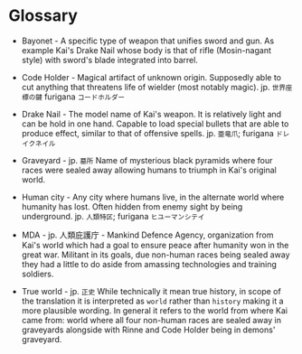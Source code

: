 # Glossary

- Bayonet - A specific type of weapon that unifies sword and gun. As example Kai's Drake Nail whose body is that of rifle (Mosin-nagant style) with sword's blade integrated into barrel.

- Code Holder - Magical artifact of unknown origin. Supposedly able to cut anything that threatens life of wielder (most notably magic). jp. `世界座標の鍵` furigana `コードホルダー`

- Drake Nail - The model name of Kai's weapon. It is relatively light and can be hold in one hand.
Capable to load special bullets that are able to produce effect, similar to that of offensive spells.  jp. `亜竜爪`; furigana `ドレイクネイル`

- Graveyard - jp. `墓所` Name of mysterious black pyramids where four races were sealed away allowing humans to triumph in Kai's original world.

- Human city - Any city where humans live, in the alternate world where humanity has lost.
Often hidden from enemy sight by being underground. jp. `人類特区`; furigana `ヒユーマンシテイ`

- MDA - jp. 人類庇護庁 - Mankind Defence Agency, organization from Kai's world which had a goal to ensure peace after humanity won in the great war. Militant in its goals, due non-human races being sealed away they had a little to do aside from amassing technologies and training soldiers.

- True world - jp. `正史` While technically it mean true history, in scope of the translation it is interpreted as `world` rather than `history` making it a more plausible wording.
In general it refers to the world from where Kai came from: world where all four non-human races are sealed away in graveyards alongside with Rinne and Code Holder being in demons' graveyard.
